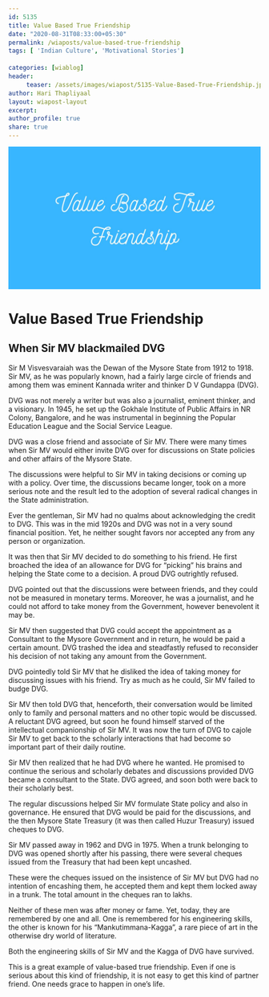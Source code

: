 ```yaml
--- 
id: 5135 
title: Value Based True Friendship
date: "2020-08-31T08:33:00+05:30"
permalink: /wiaposts/value-based-true-friendship
tags: [ 'Indian Culture', 'Motivational Stories']    

categories: [wiablog] 
header:
     teaser: /assets/images/wiapost/5135-Value-Based-True-Friendship.jpg
author: Hari Thapliyaal 
layout: wiapost-layout
excerpt:  
author_profile: true 
share: true 
---
```


![Value Based True Friendship](/assets/images/wiapost/5135-Value-Based-True-Friendship.jpg)    
    
# Value Based True Friendship   
    
## When Sir MV blackmailed DVG    
     
Sir M Visvesvaraiah was the Dewan of the Mysore State from 1912 to 1918. Sir MV, as he was popularly known, had a fairly large circle of friends and among them was eminent Kannada writer and thinker D V Gundappa (DVG).    
    
DVG was not merely a writer but was also a journalist, eminent thinker, and a visionary. In 1945, he set up the Gokhale Institute of Public Affairs in NR Colony, Bangalore, and he was instrumental in beginning the Popular Education League and the Social Service League.    
    
DVG was a close friend and associate of Sir MV. There were many times when Sir MV would either invite DVG over for discussions on State policies and other affairs of the Mysore State.    
    
The discussions were helpful to Sir MV in taking decisions or coming up with a policy. Over time, the discussions became longer, took on a more serious note and the result led to the adoption of several radical changes in the State administration.    
    
Ever the gentleman, Sir MV had no qualms about acknowledging the credit to DVG. This was in the mid 1920s and DVG was not in a very sound financial position. Yet, he neither sought favors nor accepted any from any person or organization.    
    
It was then that Sir MV decided to do something to his friend. He first broached the idea of an allowance for DVG for “picking” his brains and helping the State come to a decision. A proud DVG outrightly refused.    
    
DVG pointed out that the discussions were between friends, and they could not be measured in monetary terms. Moreover, he was a journalist, and he could not afford to take money from the Government, however benevolent it may be.    
    
Sir MV then suggested that DVG could accept the appointment as a Consultant to the Mysore Government and in return, he would be paid a certain amount. DVG trashed the idea and steadfastly refused to reconsider his decision of not taking any amount from the Government.    
    
DVG pointedly told Sir MV that he disliked the idea of taking money for discussing issues with his friend. Try as much as he could, Sir MV failed to budge DVG.    
    
Sir MV then told DVG that, henceforth, their conversation would be limited only to family and personal matters and no other topic would be discussed. A reluctant DVG agreed, but soon he found himself starved of the intellectual companionship of Sir MV. It was now the turn of DVG to cajole Sir MV to get back to the scholarly interactions that had become so important part of their daily routine.    
    
Sir MV then realized that he had DVG where he wanted. He promised to continue the serious and scholarly debates and discussions provided DVG became a consultant to the State. DVG agreed, and soon both were back to their scholarly best.    
    
The regular discussions helped Sir MV formulate State policy and also in governance. He ensured that DVG would be paid for the discussions, and the then Mysore State Treasury (it was then called Huzur Treasury) issued cheques to DVG.    
    
Sir MV passed away in 1962 and DVG in 1975. When a trunk belonging to DVG was opened shortly after his passing, there were several cheques issued from the Treasury that had been kept uncashed.    
    
These were the cheques issued on the insistence of Sir MV but DVG had no intention of encashing them, he accepted them and kept them locked away in a trunk. The total amount in the cheques ran to lakhs.    
    
Neither of these men was after money or fame. Yet, today, they are remembered by one and all. One is remembered for his engineering skills, the other is known for his “Mankutimmana-Kagga”, a rare piece of art in the otherwise dry world of literature.    
    
Both the engineering skills of Sir MV and the Kagga of DVG have survived.    
    
This is a great example of value-based true friendship. Even if one is serious about this kind of friendship, it is not easy to get this kind of partner friend. One needs grace to happen in one’s life.    
    
    
